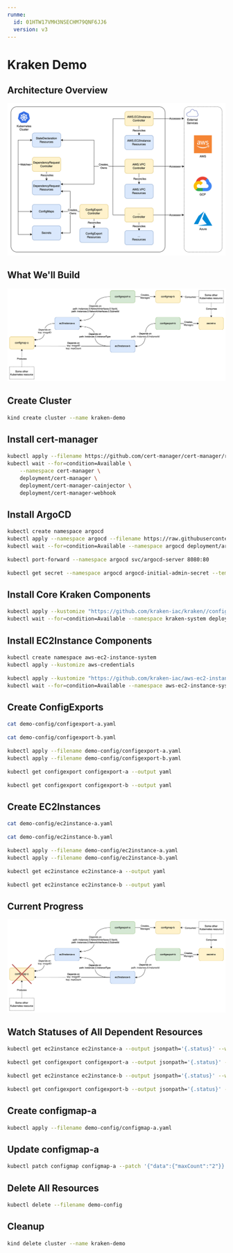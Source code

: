```yaml
---
runme:
  id: 01HTW17VMH3NSECHM79QNF6JJ6
  version: v3
---
```


# Kraken Demo

## Architecture Overview

<img src="./images/architecture.png" style="max-height:850px;">

## What We'll Build

![Demo Config](./images/full-demo-config.png)

## Create Cluster

```sh {"id":"01HTW17VMH3NSECHM79ME36TSH","interactive":"false"}
kind create cluster --name kraken-demo
```

## Install cert-manager

```sh {"id":"01HTWK33NZKQ80B7S4B3B1KPY7"}
kubectl apply --filename https://github.com/cert-manager/cert-manager/releases/download/v1.14.4/cert-manager.yaml
kubectl wait --for=condition=Available \
    --namespace cert-manager \
    deployment/cert-manager \
    deployment/cert-manager-cainjector \
    deployment/cert-manager-webhook
```

## Install ArgoCD

```sh {"id":"01HTW3HPDY752JZX41EEXTKDA6","interactive":"true"}
kubectl create namespace argocd
kubectl apply --namespace argocd --filename https://raw.githubusercontent.com/argoproj/argo-cd/stable/manifests/install.yaml
kubectl wait --for=condition=Available --namespace argocd deployment/argocd-server --timeout=1m
```

```sh {"background":"true","id":"01HTW3MCTTZVMA6Z6F3N32SRQ6","interactive":"true","terminalRows":"2"}
kubectl port-forward --namespace argocd svc/argocd-server 8080:80
```

```sh {"id":"01HTW3VRGWXZWP9P07DFT3X1XB","interactive":"true","terminalRows":"1"}
kubectl get secret --namespace argocd argocd-initial-admin-secret --template={{.data.password}} | base64 -d
```

## Install Core Kraken Components

```sh {"id":"01HTW4TQBCFVK0HMNHYZ4CTGWD"}
kubectl apply --kustomize "https://github.com/kraken-iac/kraken//config/default/?version=v0.5.1"
kubectl wait --for=condition=Available --namespace kraken-system deployments/kraken-controller-manager
```

## Install EC2Instance Components

```sh {"id":"01HTX90VYKR5HSX2QR1PCKN5RY","terminalRows":"2"}
kubectl create namespace aws-ec2-instance-system
kubectl apply --kustomize aws-credentials
```

```sh {"id":"01HTWJTN3CKSRF3AJAF5A63NMZ"}
kubectl apply --kustomize "https://github.com/kraken-iac/aws-ec2-instance//config/default/?version=v0.1.1"
kubectl wait --for=condition=Available --namespace aws-ec2-instance-system deployments/aws-ec2-instance-controller-manager
```

## Create ConfigExports

```sh {"id":"01HVC6MYYTYHXG0JQYVX4AKVAB","interactive":"false","mimeType":"text/x-yaml"}
cat demo-config/configexport-a.yaml
```

```sh {"id":"01HVC6REQX0FF0MAAKEJC6Y10C","interactive":"false","mimeType":"text/x-yaml"}
cat demo-config/configexport-b.yaml
```

```sh {"id":"01HVC6JVNA8BX8Z8M1YKZWVCFJ","interactive":"false","terminalRows":"2"}
kubectl apply --filename demo-config/configexport-a.yaml
kubectl apply --filename demo-config/configexport-b.yaml
```

```sh {"id":"01HVC74X90Y237CY57KB77YX2Z","interactive":"false","mimeType":"text/x-yaml"}
kubectl get configexport configexport-a --output yaml
```

```sh {"id":"01HVC7AVHFZP9F34NM3VA81QEB","interactive":"false","mimeType":"text/x-yaml"}
kubectl get configexport configexport-b --output yaml
```

## Create EC2Instances

```sh {"id":"01HVC5EM77SXF66X5ZDS8B4Z8W","interactive":"false","mimeType":"text/x-yaml"}
cat demo-config/ec2instance-a.yaml
```

```sh {"id":"01HVC7SEWQHHDCQJ386321KJH2","interactive":"false","mimeType":"text/x-yaml"}
cat demo-config/ec2instance-b.yaml
```

```sh {"background":"false","id":"01HTXAP25TVPN5BEZY3SHYY8KY","interactive":"false","terminalRows":"1"}
kubectl apply --filename demo-config/ec2instance-a.yaml
kubectl apply --filename demo-config/ec2instance-b.yaml
```

```sh {"background":"false","custom":"[object Object]","id":"01HTX9J6S4N37PCG6PXYPRFGED","interactive":"false","mimeType":"text/x-yaml","terminalRows":"40"}
kubectl get ec2instance ec2instance-a --output yaml
```

```sh {"id":"01HVC7Z9XNCEHJHM46A4ZEC5Q6","interactive":"false","mimeType":"text/x-yaml"}
kubectl get ec2instance ec2instance-b --output yaml
```

## Current Progress

![](./images/missing-configmap.png)

## Watch Statuses of All Dependent Resources

```sh {"background":"true","id":"01HVC60QVH3EWYVQAS6DDYVX6H","interactive":"true","mimeType":"text/plain","terminalRows":"6"}
kubectl get ec2instance ec2instance-a --output jsonpath='{.status}' --watch | yq --input-format json
```

```sh {"background":"true","id":"01HVCBNWZ90PNENRPT1S1J0M8J","terminalRows":"6"}
kubectl get configexport configexport-a --output jsonpath='{.status}' --watch | yq --input-format json
```

```sh {"background":"true","id":"01HVC898VGGAPJHRHNMPVJDJM5","interactive":"true","mimeType":"text/plain","terminalRows":"6"}
kubectl get ec2instance ec2instance-b --output jsonpath='{.status}' --watch | yq --input-format json
```

```sh {"background":"true","id":"01HVCBVSJXQEDZ9AQJBWSGW715","terminalRows":"6"}
kubectl get configexport configexport-b --output jsonpath='{.status}' --watch | yq --input-format json
```

## Create configmap-a

```sh {"id":"01HVC656CD9CWC27Z3H0JFAZWG","interactive":"false","terminalRows":"1"}
kubectl apply --filename demo-config/configmap-a.yaml
```

## Update configmap-a

```sh {"id":"01HVCQVXJZHRAWWR098R3D170W","interactive":"false","terminalRows":"1"}
kubectl patch configmap configmap-a --patch '{"data":{"maxCount":"2"}}'
```

## Delete All Resources

```sh {"id":"01HVCR4EZ7NYCDP8CXNGF4ABZD","interactive":"false"}
kubectl delete --filename demo-config
```

## Cleanup

```sh {"id":"01HTW2XFH7F5677BE1W9A3V4SD"}
kind delete cluster --name kraken-demo
```